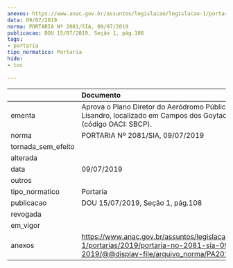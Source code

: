 ```yaml
---
anexos: https://www.anac.gov.br/assuntos/legislacao/legislacao-1/portarias/2019/portaria-no-2081-sia-09-07-2019/@@display-file/arquivo_norma/PA2019-2081.pdf
data: 09/07/2019
norma: PORTARIA Nº 2081/SIA, 09/07/2019
publicacao: DOU 15/07/2019, Seção 1, pág.108
tags:
- portaria
tipo_normatico: Portaria
hide: 
- toc 
 
---
```


|                    | Documento                                                                                                                                            |
|:-------------------|:-----------------------------------------------------------------------------------------------------------------------------------------------------|
| ementa             | Aprova o Plano Diretor do Aeródromo Público Bartolomeu Lisandro, localizado em Campos dos Goytacazes/RJ (código OACI: SBCP).                         |
| norma              | PORTARIA Nº 2081/SIA, 09/07/2019                                                                                                                     |
| tornada_sem_efeito |                                                                                                                                                      |
| alterada           |                                                                                                                                                      |
| data               | 09/07/2019                                                                                                                                           |
| outros             |                                                                                                                                                      |
| tipo_normatico     | Portaria                                                                                                                                             |
| publicacao         | DOU 15/07/2019, Seção 1, pág.108                                                                                                                     |
| revogada           |                                                                                                                                                      |
| em_vigor           |                                                                                                                                                      |
| anexos             | https://www.anac.gov.br/assuntos/legislacao/legislacao-1/portarias/2019/portaria-no-2081-sia-09-07-2019/@@display-file/arquivo_norma/PA2019-2081.pdf |